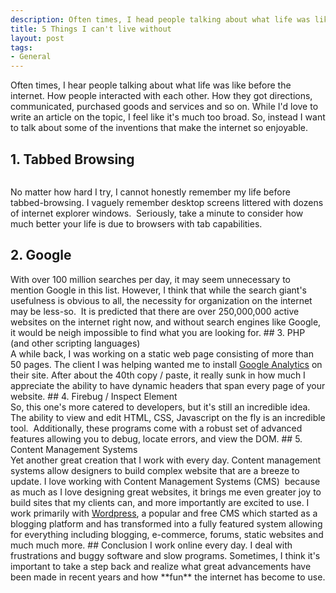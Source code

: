 ```yaml
--- 
description: Often times, I head people talking about what life was like before the internet. Read More...
title: 5 Things I can't live without
layout: post
tags: 
- General
---
```

Often times, I hear people talking about what life was like before the internet. How people interacted with each other. How they got directions, communicated, purchased goods and services and so on. While I'd love to write an article on the topic, I feel like it's much too broad. So, instead I want to talk about some of the inventions that make the internet so enjoyable.
## 1. Tabbed Browsing
<div class="img-wrap"><img class="size-full wp-image-274 aligncenter" title="tabbed_browsing" src="{{ site.url }}/images/tabbed_browsing.jpg" alt="" /></div>

No matter how hard I try, I cannot honestly remember my life before tabbed-browsing. I vaguely remember desktop screens littered with dozens of internet explorer windows.  Seriously, take a minute to consider how much better your life is due to browsers with tab capabilities.
## 2. Google
<div class="img-wrap"><img class="size-full wp-image-279 aligncenter" title="google_logo" src="{{ site.url }}/images/google_logo.jpg" alt="" /></div>
With over 100 million searches per day, it may seem unnecessary to mention Google in this list. However, I think that while the search giant's usefulness is obvious to all, the necessity for organization on the internet may be less-so.  It is predicted that there are over 250,000,000 active websites on the internet right now, and without search engines like Google, it would be neigh impossible to find what you are looking for.
## 3. PHP (and other scripting languages)
<div class="img-wrap"><img class="size-medium wp-image-280 aligncenter" title="php-logo" src="{{ site.url }}/images/php-logo.jpg" alt="" /></div>
A while back, I was working on a static web page consisting of more than 50 pages. The client I was helping wanted me to install <a href="http://www.google.com/analytics/">Google Analytics</a> on their site. After about the 40th copy / paste, it really sunk in how much I appreciate the ability to have dynamic headers that span every page of your website.
## 4. Firebug / Inspect Element
<div class="img-wrap"><img class="size-full wp-image-284 aligncenter" title="inspect_element" src="{{ site.url }}/images/inspect_element.jpg" alt="" /></div>
So, this one's more catered to developers, but it's still an incredible idea. The ability to view and edit HTML, CSS, Javascript on the fly is an incredible tool.  Additionally, these programs come with a robust set of advanced features allowing you to debug, locate errors, and view the DOM.
## 5. Content Management Systems
<div class="img-wrap"><img class="size-full wp-image-287 aligncenter" title="wordpress_logo" src="{{ site.url }}/images/wordpress_logo.png" alt="" /></div>
Yet another great creation that I work with every day. Content management systems allow designers to build complex website that are a breeze to update. I love working with Content Management Systems (CMS)  because as much as I love designing great websites, it brings me even greater joy to build sites that my clients can, and more importantly are excited to use. I work primarily with <a href="http://www.wordpress.org/">Wordpress</a>, a popular and free CMS which started as a blogging platform and has transformed into a fully featured system allowing for everything including blogging, e-commerce, forums, static websites and much much more.
## Conclusion
I work online every day. I deal with frustrations and buggy software and slow programs. Sometimes, I think it's important to take a step back and realize what great advancements have been made in recent years and how **fun** the internet has become to use.